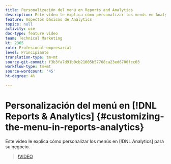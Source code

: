 ```yaml
---
title: Personalización del menú en Reports and Analytics
description: Este vídeo le explica cómo personalizar los menús en Analytics para su empresa.
feature: Aspectos básicos de Analytics
topics: null
activity: use
doc-type: feature video
team: Technical Marketing
kt: 2365
role: Profesional empresarial
level: Principiante
translation-type: tm+mt
source-git-commit: f3b3fa7d91b0cb21005b57768ca23ed6700fcc03
workflow-type: tm+mt
source-wordcount: '45'
ht-degree: 4%

---
```



# Personalización del menú en [!DNL Reports & Analytics] {#customizing-the-menu-in-reports-analytics}

Este vídeo le explica cómo personalizar los menús en [!DNL Analytics] para su negocio.

>[!VIDEO](https://video.tv.adobe.com/v/25457/?quality=12)
